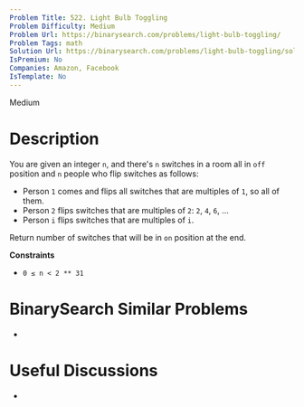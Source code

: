 ```yaml
---
Problem Title: 522. Light Bulb Toggling
Problem Difficulty: Medium
Problem Url: https://binarysearch.com/problems/light-bulb-toggling/
Problem Tags: math
Solution Url: https://binarysearch.com/problems/light-bulb-toggling/solutions/
IsPremium: No
Companies: Amazon, Facebook
IsTemplate: No
---
```


<span style="color: ;">Medium</span>

# Description

You are given an integer `n`, and there's `n` switches in a room all in `off` position and `n` people who flip switches as follows:

- Person `1` comes and flips all switches that are multiples of `1`, so all of them.
- Person `2` flips switches that are multiples of `2`: `2`, `4`, `6`, ...
- Person `i` flips switches that are multiples of `i`.

Return number of switches that will be in `on` position at the end.

**Constraints**
- `0 ≤ n < 2 ** 31`

# BinarySearch Similar Problems

- []()

# Useful Discussions

- []()
